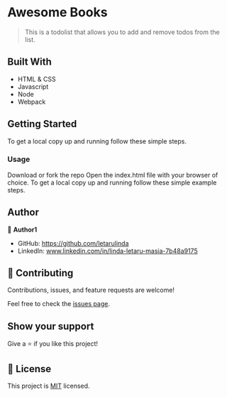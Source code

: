
# Awesome Books

> This is a todolist that allows you to add and remove todos from the list.


## Built With

- HTML & CSS
- Javascript
- Node
- Webpack

## Getting Started

To get a local copy up and running follow these simple steps.

### Usage
Download or fork the repo 
Open the index.html file with your browser of choice.
To get a local copy up and running follow these simple example steps.

## Author

👤 **Author1**

 - GitHub: https://github.com/letarulinda
 - LinkedIn: www.linkedin.com/in/linda-letaru-masia-7b48a9175

## 🤝 Contributing

Contributions, issues, and feature requests are welcome!

Feel free to check the [issues page](../../issues/).

## Show your support

Give a ⭐️ if you like this project!

## 📝 License

This project is [MIT](./LICENSE) licensed.

